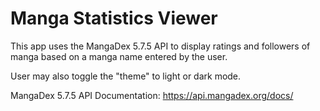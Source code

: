 # Manga Statistics Viewer

This app uses the MangaDex 5.7.5 API to display ratings and followers of manga based on a manga name entered by the user. 

User may also toggle the "theme" to light or dark mode.


MangaDex 5.7.5 API Documentation: https://api.mangadex.org/docs/
